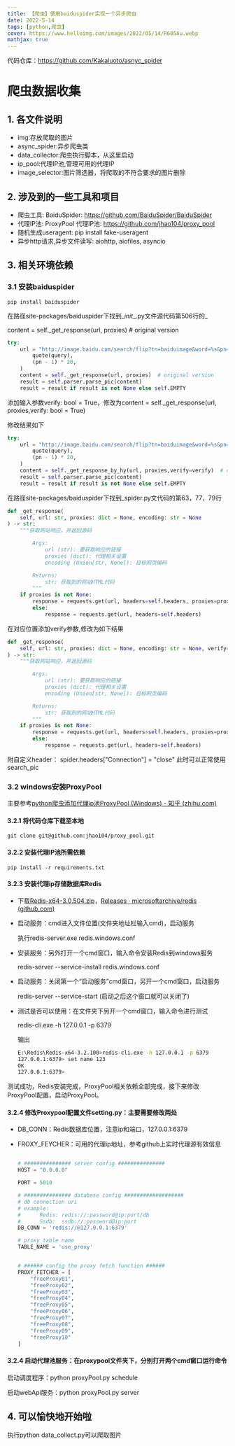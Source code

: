 ```yaml
---
title: 【爬虫】使用baiduspider实现一个异步爬虫
date: 2022-5-14
tags: [python,爬虫]
cover: https://www.helloimg.com/images/2022/05/14/R605Au.webp
mathjax: true
---
```

代码仓库：https://github.com/Kakaluoto/asnyc_spider
# 爬虫数据收集
## 1. 各文件说明
- img:存放爬取的图片
- async_spider:异步爬虫类
- data_collector:爬虫执行脚本，从这里启动
- ip_pool:代理IP池,管理可用的代理IP
- image_selector:图片筛选器，将爬取的不符合要求的图片删除

## 2. 涉及到的一些工具和项目
- 爬虫工具:  BaiduSpider: https://github.com/BaiduSpider/BaiduSpider
- 代理IP池:  ProxyPool 代理IP池: https://github.com/jhao104/proxy_pool
- 随机生成useragent:  pip install fake-useragent
- 异步http请求,异步文件读写:  aiohttp, aiofiles, asyncio



## 3. 相关环境依赖

### 3.1 安装baiduspider

```shell
pip install baiduspider
```

在路径site-packages/baiduspider下找到\__init__.py文件源代码第506行的_

content = self._get_response(url, proxies)  # original version

```python
try:
    url = "http://image.baidu.com/search/flip?tn=baiduimage&word=%s&pn=%d" % (
        quote(query),
        (pn - 1) * 20,
    )
    content = self._get_response(url, proxies)  # original version
    result = self.parser.parse_pic(content)
    result = result if result is not None else self.EMPTY
```

添加输入参数verify: bool = True，修改为content = self._get_response(url, proxies,verify: bool = True)

修改结果如下

```python
try:
    url = "http://image.baidu.com/search/flip?tn=baiduimage&word=%s&pn=%d" % (
        quote(query),
        (pn - 1) * 20,
    )
    content = self._get_response_by_hy(url, proxies,verify=verify)  # original version
    result = self.parser.parse_pic(content)
    result = result if result is not None else self.EMPTY
```

在路径site-packages/baiduspider下找到\_spider.py文代码的第63，77，79行

```python
def _get_response(
    self, url: str, proxies: dict = None, encoding: str = None
) -> str:
    """获取网站响应，并返回源码

        Args:
            url (str): 要获取响应的链接
            proxies (dict): 代理相关设置
            encoding (Union[str, None]): 目标网页编码

        Returns:
            str: 获取到的网站HTML代码
        """
    if proxies is not None:
        response = requests.get(url, headers=self.headers, proxies=proxies)
        else:
            response = requests.get(url, headers=self.headers)
```

在对应位置添加verify参数,修改为如下结果

```python
def _get_response(
    self, url: str, proxies: dict = None, encoding: str = None, verify=True
) -> str:
    """获取网站响应，并返回源码

        Args:
            url (str): 要获取响应的链接
            proxies (dict): 代理相关设置
            encoding (Union[str, None]): 目标网页编码

        Returns:
            str: 获取到的网站HTML代码
        """
    if proxies is not None:
        response = requests.get(url, headers=self.headers, proxies=proxies, verify=verify)
        else:
            response = requests.get(url, headers=self.headers)
```

附自定义header：
spider.headers["Connection"] = "close"
此时可以正常使用search_pic

### 3.2 windows安装ProxyPool

主要参考[python爬虫添加代理ip池ProxyPool (Windows) - 知乎 (zhihu.com)](https://zhuanlan.zhihu.com/p/333433627)

#### 3.2.1 将代码仓库下载至本地

```
git clone git@github.com:jhao104/proxy_pool.git
```
#### 3.2.2 安装代理IP池所需依赖

```
pip install -r requirements.txt
```

#### 3.2.3 安装代理ip存储数据库Redis

- 下载[Redis-x64-3.0.504.zip](https://github.com/microsoftarchive/redis/releases/download/win-3.0.504/Redis-x64-3.0.504.zip)，[Releases · microsoftarchive/redis (github.com)](https://github.com/microsoftarchive/redis/releases)

- 启动服务：cmd进入文件位置(文件夹地址栏输入cmd)，启动服务

  执行redis-server.exe redis.windows.conf

- 安装服务：另外打开一个cmd窗口，输入命令安装Redis到windows服务

  redis-server --service-install redis.windows.conf

- 启动服务：关闭第一个“启动服务”cmd窗口，另开一个cmd窗口，启动服务

  redis-server --service-start (启动之后这个窗口就可以关闭了)

- 测试是否可以使用：在文件夹下另开一个cmd窗口，输入命令进行测试

  redis-cli.exe -h 127.0.0.1 -p 6379

  输出

  ```bash
  E:\Redis\Redis-x64-3.2.100>redis-cli.exe -h 127.0.0.1 -p 6379
  127.0.0.1:6379> set name 123
  OK
  127.0.0.1:6379>
  ```

​		测试成功，Redis安装完成，ProxyPool相关依赖全部完成，接下来修改ProxyPool配置，启动ProxyPool。

#### 3.2.4 修改Proxypool配置文件setting.py：主要需要修改两处

- DB_CONN：Redis数据库位置，注意ip和端口，127.0.0.1:6379

- FROXY_FEYCHER：可用的代理ip地址，参考github上实时代理源有效信息          

  ```python
  
  # ############### server config ###############
  HOST = "0.0.0.0"
  
  PORT = 5010
  
  # ############### database config ###################
  # db connection uri
  # example:
  #      Redis: redis://:password@ip:port/db
  #      Ssdb:  ssdb://:password@ip:port
  DB_CONN = 'redis://@127.0.0.1:6379'
  
  # proxy table name
  TABLE_NAME = 'use_proxy'
  
  
  # ###### config the proxy fetch function ######
  PROXY_FETCHER = [
      "freeProxy01",
      "freeProxy02",
      "freeProxy03",
      "freeProxy04",
      "freeProxy05",
      "freeProxy06",
      "freeProxy07",
      "freeProxy08",
      "freeProxy09",
      "freeProxy10"
  ]
  ```

  

#### 3.2.4 启动代理池服务：在proxypool文件夹下，分别打开两个cmd窗口运行命令

启动调度程序：python proxyPool.py schedule

启动webApi服务：python proxyPool.py server



## 4. 可以愉快地开始啦

执行python data_collect.py可以爬取图片